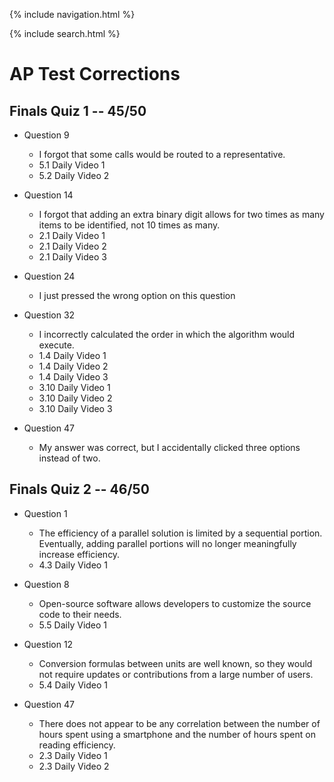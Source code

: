 
{% include navigation.html %}

{% include search.html %}

# AP Test Corrections

## Finals Quiz 1 -- 45/50
- Question 9
  - I forgot that some calls would be routed to a representative.
  - 5.1 Daily Video 1
  - 5.2 Daily Video 2

- Question 14
  - I forgot that adding an extra binary digit allows for two times as many items to be identified, not 10 times as many.
  - 2.1 Daily Video 1
  - 2.1 Daily Video 2
  - 2.1 Daily Video 3

- Question 24
  - I just pressed the wrong option on this question

- Question 32
  - I incorrectly calculated the order in which the algorithm would execute.
  - 1.4 Daily Video 1
  - 1.4 Daily Video 2
  - 1.4 Daily Video 3
  - 3.10 Daily Video 1
  - 3.10 Daily Video 2
  - 3.10 Daily Video 3

- Question 47
  - My answer was correct, but I accidentally clicked three options instead of two.

## Finals Quiz 2 -- 46/50
- Question 1
  - The efficiency of a parallel solution is limited by a sequential portion. Eventually, adding parallel portions will no longer meaningfully increase efficiency.
  - 4.3 Daily Video 1

- Question 8
  - Open-source software allows developers to customize the source code to their needs.
  - 5.5 Daily Video 1

- Question 12
  - Conversion formulas between units are well known, so they would not require updates or contributions from a large number of users.
  - 5.4 Daily Video 1

- Question 47
  - There does not appear to be any correlation between the number of hours spent using a smartphone and the number of hours spent on reading efficiency.
  - 2.3 Daily Video 1
  - 2.3 Daily Video 2
